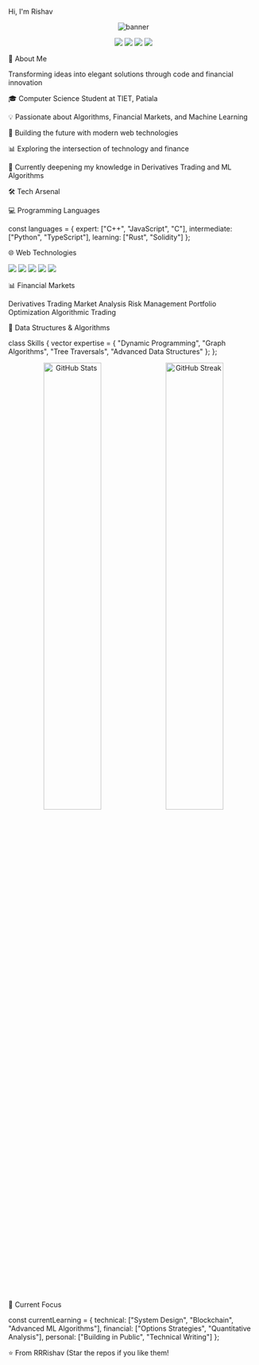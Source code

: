 
  Hi, I'm Rishav
</h1>
<p align="center">
  <img src="/api/placeholder/600/300" alt="banner"/>
</p>
<p align="center">
  <img src="https://img.shields.io/badge/Web_Development-🌐-blue" />
  <img src="https://img.shields.io/badge/Financial_Markets-📈-green" />
  <img src="https://img.shields.io/badge/Machine_Learning-🤖-orange" />
  <img src="https://img.shields.io/badge/DSA-⚡-yellow" />
</p>



💫 About Me

Transforming ideas into elegant solutions through code and financial innovation


🎓 Computer Science Student at TIET, Patiala

💡 Passionate about Algorithms, Financial Markets, and Machine Learning

🚀 Building the future with modern web technologies

📊 Exploring the intersection of technology and finance

🌱 Currently deepening my knowledge in Derivatives Trading and ML Algorithms

🛠️ Tech Arsenal

💻 Programming Languages

const languages = {
    expert: ["C++", "JavaScript", "C"],
    intermediate: ["Python", "TypeScript"],
    learning: ["Rust", "Solidity"]
};

🌐 Web Technologies
<p align="left">
  <img src="https://img.shields.io/badge/React-20232A?style=for-the-badge&logo=react&logoColor=61DAFB" />
  <img src="https://img.shields.io/badge/Next.js-000000?style=for-the-badge&logo=next.js&logoColor=white" />
  <img src="https://img.shields.io/badge/Vue.js-35495E?style=for-the-badge&logo=vue.js&logoColor=4FC08D" />
  <img src="https://img.shields.io/badge/HTML5-E34F26?style=for-the-badge&logo=html5&logoColor=white" />
  <img src="https://img.shields.io/badge/CSS3-1572B6?style=for-the-badge&logo=css3&logoColor=white" />
</p>

📊 Financial Markets

Derivatives Trading
Market Analysis
Risk Management
Portfolio Optimization
Algorithmic Trading


🧮 Data Structures & Algorithms

class Skills {
    vector<string> expertise = {
        "Dynamic Programming",
        "Graph Algorithms",
        "Tree Traversals",
        "Advanced Data Structures"
    };
};

<p align="center">
  <img width="48%" src="/api/placeholder/400/200" alt="GitHub Stats" />
  <img width="48%" src="/api/placeholder/400/200" alt="GitHub Streak" />
</p>


🎯 Current Focus

const currentLearning = {
    technical: ["System Design", "Blockchain", "Advanced ML Algorithms"],
    financial: ["Options Strategies", "Quantitative Analysis"],
    personal: ["Building in Public", "Technical Writing"]
};



  ⭐️ From RRRishav (Star the repos if you like them!

<!---
RRRishav/RRRishav is a ✨ special ✨ repository because its `README.md` (this file) appears on your GitHub profile.
You can click the Preview link to take a look at your changes.
--->
